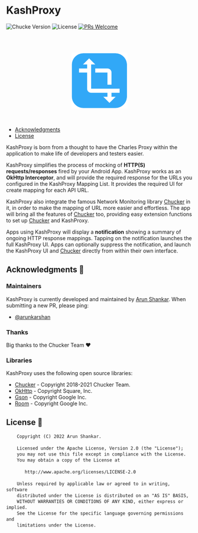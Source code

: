 # KashProxy
 ![Chucke Version](https://img.shields.io/maven-central/v/com.github.chuckerteam.chucker/library?label=Chucker)  ![License](https://img.shields.io/github/license/arunkarshan/KashProxy.svg?color=orange)  [![PRs Welcome](https://img.shields.io/badge/PRs-welcome-orange.svg)](http://makeapullrequest.com)

<br/><br/>
<p align="center">
  <img src="assets/ic_launcher_web.png" alt="chucker icon" width="30%"/>
</p>

<br/>

* [Acknowledgments](#acknowledgments-)
* [License](#license-)

KashProxy is born from a thought to have the Charles Proxy within the application to make life of developers and testers easier.

KashProxy simplifies the process of mocking of **HTTP(S) requests/responses** fired by your Android App. KashProxy works as an **OkHttp Interceptor**, and will provide the required response for the URLs you configured in the KashProxy Mapping List. It provides the required UI for create mapping for each API URL.

KashProxy also integrate the famous Network Monitoring library [Chucker](https://github.com/ChuckerTeam/chucker) in it, in order to make the mapping of URL more easier and effortless. The app will bring all the features of [Chucker](https://github.com/ChuckerTeam/chucker) too, providing easy extension functions to set up [Chucker](https://github.com/ChuckerTeam/chucker) and KashProxy.

Apps using KashProxy will display a **notification** showing a summary of ongoing HTTP response mappings. Tapping on the notification launches the full KashProxy UI. Apps can optionally suppress the notification, and launch the KashProxy UI and [Chucker](https://github.com/ChuckerTeam/chucker) directly from within their own interface.

## Acknowledgments 🌸

### Maintainers

KashProxy is currently developed and maintained by [Arun Shankar](https://github.com/arunkarshan). When submitting a new PR, please ping:

- [@arunkarshan](https://github.com/arunkarshan)


### Thanks

Big thanks to the Chucker Team ❤️


### Libraries

KashProxy uses the following open source libraries:

- [Chucker](https://github.com/ChuckerTeam/chucker) - Copyright 2018-2021 Chucker Team.
- [OkHttp](https://github.com/square/okhttp) - Copyright Square, Inc.
- [Gson](https://github.com/google/gson) - Copyright Google Inc.
- [Room](https://developer.android.com/topic/libraries/architecture/room) - Copyright Google Inc.


## License 📄

```
    Copyright (C) 2022 Arun Shankar.

    Licensed under the Apache License, Version 2.0 (the "License");
    you may not use this file except in compliance with the License.
    You may obtain a copy of the License at

       http://www.apache.org/licenses/LICENSE-2.0

    Unless required by applicable law or agreed to in writing, software
    distributed under the License is distributed on an "AS IS" BASIS,
    WITHOUT WARRANTIES OR CONDITIONS OF ANY KIND, either express or implied.
    See the License for the specific language governing permissions and
    limitations under the License.
```
